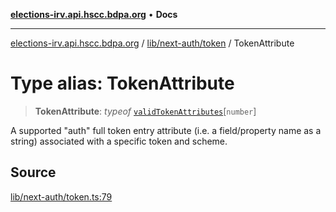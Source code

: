 [**elections-irv.api.hscc.bdpa.org**](../../../../README.md) • **Docs**

***

[elections-irv.api.hscc.bdpa.org](../../../../README.md) / [lib/next-auth/token](../README.md) / TokenAttribute

# Type alias: TokenAttribute

> **TokenAttribute**: *typeof* [`validTokenAttributes`](../variables/validTokenAttributes.md)\[`number`\]

A supported "auth" full token entry attribute (i.e. a field/property name as
a string) associated with a specific token and scheme.

## Source

[lib/next-auth/token.ts:79](https://github.com/Xunnamius/elections_irv.api.hscc.bdpa.org/blob/c917ea60595d63d322e4038beb12d08f7d64cdd2/lib/next-auth/token.ts#L79)
